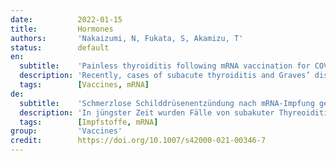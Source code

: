 ```yaml
---
date:          2022-01-15
title:         Hormones
authors:       'Nakaizumi, N, Fukata, S, Akamizu, T'
status:        default
en:
  subtitle:    'Painless thyroiditis following mRNA vaccination for COVID-19'
  description: 'Recently, cases of subacute thyroiditis and Graves’ disease following coronavirus disease 2019 (COVID-19) vaccine immunization have been reported [1,2,3,4]. Herein, we present two cases of painless thyroiditis (PT) after the administration of the mRNA COVID-19 vaccine.'
  tags:        [Vaccines, mRNA]
de:
  subtitle:    'Schmerzlose Schilddrüsenentzündung nach mRNA-Impfung gegen COVID-19'
  description: 'In jüngster Zeit wurden Fälle von subakuter Thyreoiditis und Morbus Basedow nach Impfung mit dem Coronavirus 2019 (COVID-19) berichtet. Wir stellen hier zwei Fälle von schmerzloser Thyreoiditis (PT) nach der Verabreichung des mRNA-COVID-19-Impfstoffs vor.' 
  tags:        [Impfstoffe, mRNA]
group:         'Vaccines'
credit:        https://doi.org/10.1007/s42000-021-00346-7
---
```

